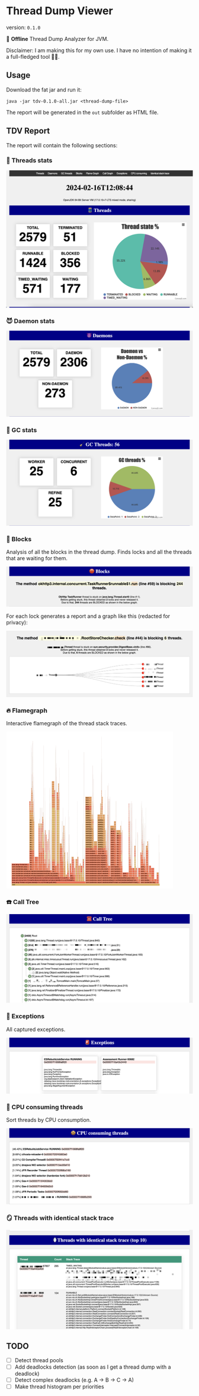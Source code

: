 # Thread Dump Viewer

version: `0.1.0`

🚀 **Offline** Thread Dump Analyzer for JVM.

Disclaimer: I am making this for my own use.
I have no intention of making it a full-fledged tool 🤷‍♂️.

## Usage

Download the fat jar and run it:

```shell
java -jar tdv-0.1.0-all.jar <thread-dump-file>
```

The report will be generated in the `out` subfolder as HTML file.

## TDV Report

The report will contain the following sections:

### 🧵 Threads stats

![](doc/1-stats.png)

### 😈 Daemon stats

![](doc/2-daemon.png)

### 🧹 GC stats

![](doc/3-gc.png)

### 🛑 Blocks

Analysis of all the blocks in the thread dump.
Finds locks and all the threads that are waiting for them.

![](doc/4-blocks-a.png)

For each lock generates a report and  a graph like this (redacted for privacy):

![](doc/4-blocks-b.png)

### 🔥 Flamegraph

Interactive flamegraph of the thread stack traces.

![](doc/5-flamegraph.png)

### ☎️ Call Tree

![](doc/6-calltree.png)

### 🚨 Exceptions

All captured exceptions.

![](doc/7-exceptions.png)

### 🍪 CPU consuming threads

Sort threads by CPU consumption.

![](doc/8-cpu.png)

### 🪞 Threads with identical stack trace

![](doc/9-identical.png)

## TODO

+ [ ] Detect thread pools
+ [ ] Add deadlocks detection (as soon as I get a thread dump with a deadlock)
+ [ ] Detect complex deadlocks (e.g. A -> B -> C -> A)
+ [ ] Make thread histogram per priorities

